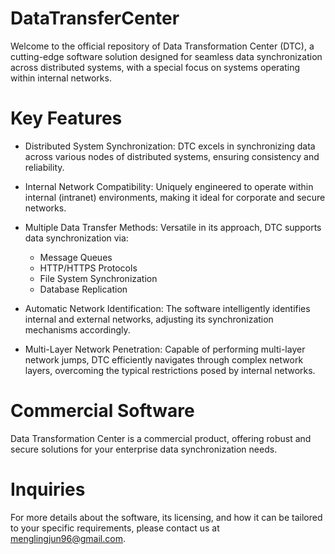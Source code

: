 # DataTransferCenter
Welcome to the official repository of Data Transformation Center (DTC), a cutting-edge software solution designed for seamless data synchronization across distributed systems, with a special focus on systems operating within internal networks.

# Key Features
- Distributed System Synchronization: DTC excels in synchronizing data across various nodes of distributed systems, ensuring consistency and reliability.

- Internal Network Compatibility: Uniquely engineered to operate within internal (intranet) environments, making it ideal for corporate and secure networks.

- Multiple Data Transfer Methods: Versatile in its approach, DTC supports data synchronization via:
    - Message Queues
    - HTTP/HTTPS Protocols
    - File System Synchronization
    - Database Replication
- Automatic Network Identification: The software intelligently identifies internal and external networks, adjusting its synchronization mechanisms accordingly.
- Multi-Layer Network Penetration: Capable of performing multi-layer network jumps, DTC efficiently navigates through complex network layers, overcoming the typical restrictions posed by internal networks.

# Commercial Software
Data Transformation Center is a commercial product, offering robust and secure solutions for your enterprise data synchronization needs.

# Inquiries
For more details about the software, its licensing, and how it can be tailored to your specific requirements, please contact us at menglingjun96@gmail.com.